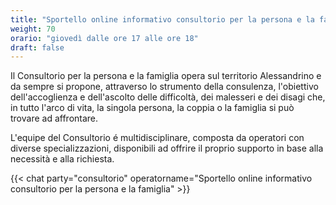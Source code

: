 ```yaml
---
title: "Sportello online informativo consultorio per la persona e la famiglia"
weight: 70
orario: "giovedì dalle ore 17 alle ore 18"
draft: false
---
```


Il Consultorio per la persona e la famiglia opera sul territorio Alessandrino e da sempre si propone, attraverso lo strumento della consulenza, l'obiettivo dell'accoglienza e dell'ascolto delle difficoltà, dei malesseri e dei disagi che, in tutto l'arco di vita, la singola persona, la coppia o la famiglia si può trovare ad affrontare.

L'equipe del Consultorio é multidisciplinare, composta da operatori con diverse specializzazioni, disponibili ad offrire il proprio supporto in base alla necessità e alla richiesta.

{{< chat party="consultorio" operatorname="Sportello online informativo consultorio per la persona e la famiglia" >}}
